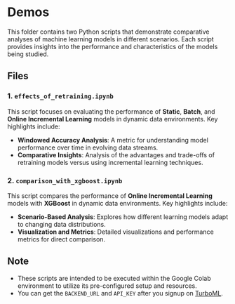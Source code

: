 # Demos

This folder contains two Python scripts that demonstrate comparative analyses of machine learning models in different scenarios. Each script provides insights into the performance and characteristics of the models being studied.

## Files

### 1. `effects_of_retraining.ipynb`
This script focuses on evaluating the performance of **Static**, **Batch**, and **Online Incremental Learning** models in dynamic data environments. Key highlights include:
- **Windowed Accuracy Analysis**: A metric for understanding model performance over time in evolving data streams.
- **Comparative Insights**: Analysis of the advantages and trade-offs of retraining models versus using incremental learning techniques.

### 2. `comparison_with_xgboost.ipynb`
This script compares the performance of **Online Incremental Learning** models with **XGBoost** in dynamic data environments. Key highlights include:
- **Scenario-Based Analysis**: Explores how different learning models adapt to changing data distributions.
- **Visualization and Metrics**: Detailed visualizations and performance metrics for direct comparison.

## Note
- These scripts are intended to be executed within the Google Colab environment to utilize its pre-configured setup and resources.
- You can get the `BACKEND_URL` and `API_KEY` after you signup on [TurboML](https://turboml.com/).